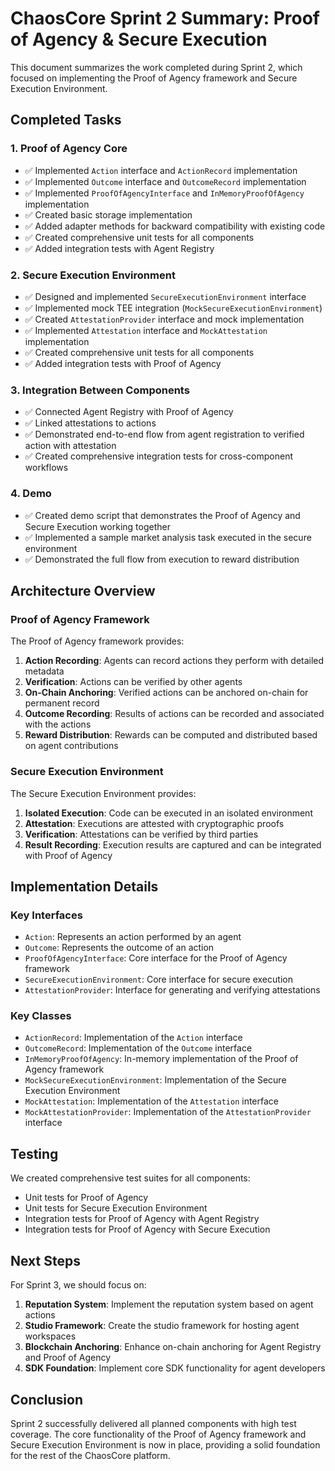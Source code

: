 # ChaosCore Sprint 2 Summary: Proof of Agency & Secure Execution

This document summarizes the work completed during Sprint 2, which focused on implementing the Proof of Agency framework and Secure Execution Environment.

## Completed Tasks

### 1. Proof of Agency Core

- ✅ Implemented `Action` interface and `ActionRecord` implementation
- ✅ Implemented `Outcome` interface and `OutcomeRecord` implementation
- ✅ Implemented `ProofOfAgencyInterface` and `InMemoryProofOfAgency` implementation
- ✅ Created basic storage implementation
- ✅ Added adapter methods for backward compatibility with existing code
- ✅ Created comprehensive unit tests for all components
- ✅ Added integration tests with Agent Registry

### 2. Secure Execution Environment

- ✅ Designed and implemented `SecureExecutionEnvironment` interface
- ✅ Implemented mock TEE integration (`MockSecureExecutionEnvironment`)
- ✅ Created `AttestationProvider` interface and mock implementation
- ✅ Implemented `Attestation` interface and `MockAttestation` implementation
- ✅ Created comprehensive unit tests for all components
- ✅ Added integration tests with Proof of Agency

### 3. Integration Between Components

- ✅ Connected Agent Registry with Proof of Agency
- ✅ Linked attestations to actions
- ✅ Demonstrated end-to-end flow from agent registration to verified action with attestation
- ✅ Created comprehensive integration tests for cross-component workflows

### 4. Demo

- ✅ Created demo script that demonstrates the Proof of Agency and Secure Execution working together
- ✅ Implemented a sample market analysis task executed in the secure environment
- ✅ Demonstrated the full flow from execution to reward distribution

## Architecture Overview

### Proof of Agency Framework

The Proof of Agency framework provides:

1. **Action Recording**: Agents can record actions they perform with detailed metadata
2. **Verification**: Actions can be verified by other agents
3. **On-Chain Anchoring**: Verified actions can be anchored on-chain for permanent record
4. **Outcome Recording**: Results of actions can be recorded and associated with the actions
5. **Reward Distribution**: Rewards can be computed and distributed based on agent contributions

### Secure Execution Environment

The Secure Execution Environment provides:

1. **Isolated Execution**: Code can be executed in an isolated environment
2. **Attestation**: Executions are attested with cryptographic proofs
3. **Verification**: Attestations can be verified by third parties
4. **Result Recording**: Execution results are captured and can be integrated with Proof of Agency

## Implementation Details

### Key Interfaces

- `Action`: Represents an action performed by an agent
- `Outcome`: Represents the outcome of an action
- `ProofOfAgencyInterface`: Core interface for the Proof of Agency framework
- `SecureExecutionEnvironment`: Core interface for secure execution
- `AttestationProvider`: Interface for generating and verifying attestations

### Key Classes

- `ActionRecord`: Implementation of the `Action` interface
- `OutcomeRecord`: Implementation of the `Outcome` interface
- `InMemoryProofOfAgency`: In-memory implementation of the Proof of Agency framework
- `MockSecureExecutionEnvironment`: Implementation of the Secure Execution Environment
- `MockAttestation`: Implementation of the `Attestation` interface
- `MockAttestationProvider`: Implementation of the `AttestationProvider` interface

## Testing

We created comprehensive test suites for all components:

- Unit tests for Proof of Agency
- Unit tests for Secure Execution Environment
- Integration tests for Proof of Agency with Agent Registry
- Integration tests for Proof of Agency with Secure Execution

## Next Steps

For Sprint 3, we should focus on:

1. **Reputation System**: Implement the reputation system based on agent actions
2. **Studio Framework**: Create the studio framework for hosting agent workspaces
3. **Blockchain Anchoring**: Enhance on-chain anchoring for Agent Registry and Proof of Agency
4. **SDK Foundation**: Implement core SDK functionality for agent developers

## Conclusion

Sprint 2 successfully delivered all planned components with high test coverage. The core functionality of the Proof of Agency framework and Secure Execution Environment is now in place, providing a solid foundation for the rest of the ChaosCore platform. 